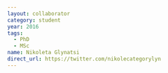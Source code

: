 ```yaml
---
layout: collaborator
category: student
year: 2016
tags:
  - PhD
  - MSc
name: Nikoleta Glynatsi
direct_url: https://twitter.com/nikolecategorylyn
---
```

